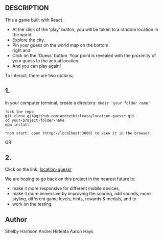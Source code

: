 
## DESCRIPTION
This a game built with React. 
* At the click of the 'play' button, you will be taken to
  a random location in the world. 
* Explore the city. 
* Pin your guess on the world map on the bottom    
  right and 
* Click on the 'Guess' button.
Your point is revealed with the proximity of your guess to the actual location.
* And you can play again!  


To interact, there are two options;
## 1.
In your computer terminal, create a directory: ```mkdir 'your folder name'```
```
fork the repo
git clone git@github.com:andreihirleata/location-guessr.git
cd your-project-folder-name
npm install

*npm start: open (http://localhost:3000) to view it in the browser.
```
OR
## 2. 
Click on the link: [location-guessr](https://objective-pare-9e9a26.netlify.app/)

We are hoping to go back on this project in the nearest future to;
* make it more responsive for different mobile devices,
* make it more immersive by improving the scoring, add sounds, more  
  styling, different game levels, hints, rewards & medals, and to  
* work on the testing.

## Author
Shelby Harrison
Andrei Hirleata
Aaron Hays


